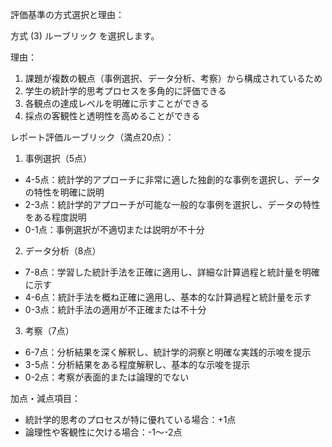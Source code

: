 評価基準の方式選択と理由：

方式 (3) ルーブリック を選択します。

理由：
1. 課題が複数の観点（事例選択、データ分析、考察）から構成されているため
2. 学生の統計学的思考プロセスを多角的に評価できる
3. 各観点の達成レベルを明確に示すことができる
4. 採点の客観性と透明性を高めることができる

レポート評価ルーブリック（満点20点）：

1. 事例選択（5点）
- 4-5点：統計学的アプローチに非常に適した独創的な事例を選択し、データの特性を明確に説明
- 2-3点：統計学的アプローチが可能な一般的な事例を選択し、データの特性をある程度説明
- 0-1点：事例選択が不適切または説明が不十分

2. データ分析（8点）
- 7-8点：学習した統計手法を正確に適用し、詳細な計算過程と統計量を明確に示す
- 4-6点：統計手法を概ね正確に適用し、基本的な計算過程と統計量を示す
- 0-3点：統計手法の適用が不正確または不十分

3. 考察（7点）
- 6-7点：分析結果を深く解釈し、統計学的洞察と明確な実践的示唆を提示
- 3-5点：分析結果をある程度解釈し、基本的な示唆を提示
- 0-2点：考察が表面的または論理的でない

加点・減点項目：
- 統計学的思考のプロセスが特に優れている場合：+1点
- 論理性や客観性に欠ける場合：-1～-2点